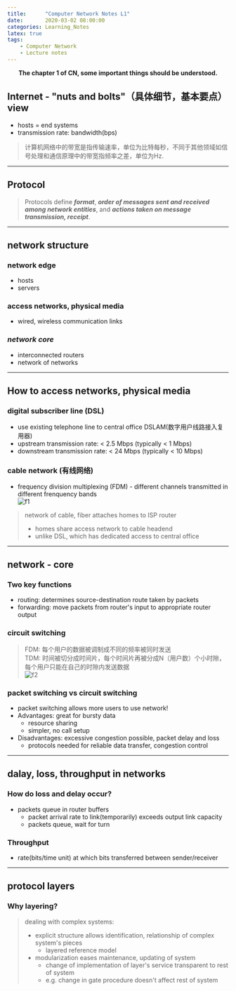 ```yaml
---
title:      "Computer Network Notes L1"
date:       2020-03-02 08:00:00
categories: Learning_Notes
latex: true
tags:
    - Computer Network
    - Lecture notes
---
```


**<center>The chapter 1 of CN, some important things should be understood.</center>**

## Internet - "nuts and bolts"（具体细节，基本要点）view

* hosts = end systems
* transmission rate: bandwidth(bps)
> 计算机网络中的带宽是指传输速率，单位为比特每秒，不同于其他领域如信号处理和通信原理中的带宽指频率之差，单位为Hz.

***
## Protocol
> Protocols define ***format***, ***order of messages sent and received among network entities***, and ***actions taken on message transmission, receipt***.

***
## network structure  

### network edge
* hosts 
* servers  

### access networks, physical media
* wired, wireless communication links  

### ***network core***  
* interconnected routers
* network of networks

***
## How to access networks, physical media
### digital subscriber line (DSL)
* use existing telephone line to central office DSLAM(数字用户线路接入复用器)
* upstream transmission rate: < 2.5 Mbps (typically < 1 Mbps)
* downstream transmission rate: < 24 Mbps (typically < 10 Mbps)  

### cable network (有线网络)
* frequency division multiplexing (FDM) - different channels transmitted in different frenquency bands  
![f1]({{site.baseurl}}/assets/images/images_of_blog/CN_notes_L1_f1.png)
> network of cable, fiber attaches homes to ISP router
> * homes share access network to cable headend
> * unlike DSL, which has dedicated access to central office

***
## network - core 
### Two key functions
* routing: determines source-destination route taken by packets
* forwarding: move packets from router's input to appropriate router output  

### circuit switching
> FDM: 每个用户的数据被调制成不同的频率被同时发送  
TDM: 时间被切分成时间片，每个时间片再被分成N（用户数）个小时隙，每个用户只能在自己的时隙内发送数据  
![f2]({{site.baseurl}}/assets/images/images_of_blog/CN_notes_L1_f2.png)  

### packet switching vs circuit switching
* packet switching allows more users to use network!
* Advantages: great for bursty data
   - resource sharing
   - simpler, no call setup
* Disadvantages: excessive congestion possible, packet delay and loss
   - protocols needed for reliable data transfer, congestion control

***
## dalay, loss, throughput in networks
### How do loss and delay occur?
* packets queue in router buffers
   - packet arrival rate to link(temporarily) exceeds output link capacity
   - packets queue, wait for turn  

### Throughput
* rate(bits/time unit) at which bits transferred between sender/receiver  

***
## protocol layers
### Why layering?
> dealing with complex systems:
> * explicit structure allows identification, relationship of complex system's pieces
>   - layered reference model
> * modularization eases maintenance, updating of system
>   - change of implementation of layer's service transparent to rest of system
>   - e.g. change in gate procedure doesn't affect rest of system